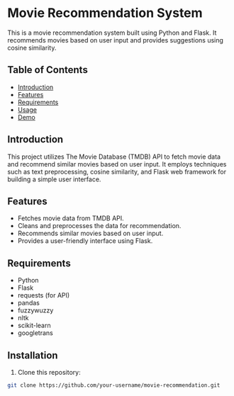 # Movie Recommendation System

This is a movie recommendation system built using Python and Flask. It recommends movies based on user input and provides suggestions using cosine similarity.

## Table of Contents
- [Introduction](#introduction)
- [Features](#features)
- [Requirements](#requirements)
- [Usage](#usage)
- [Demo](#demo)

## Introduction

This project utilizes The Movie Database (TMDB) API to fetch movie data and recommend similar movies based on user input. It employs techniques such as text preprocessing, cosine similarity, and Flask web framework for building a simple user interface.

## Features

- Fetches movie data from TMDB API.
- Cleans and preprocesses the data for recommendation.
- Recommends similar movies based on user input.
- Provides a user-friendly interface using Flask.

## Requirements

- Python
- Flask
- requests (for API)
- pandas
- fuzzywuzzy
- nltk
- scikit-learn
- googletrans

## Installation

1. Clone this repository:

```bash
git clone https://github.com/your-username/movie-recommendation.git
